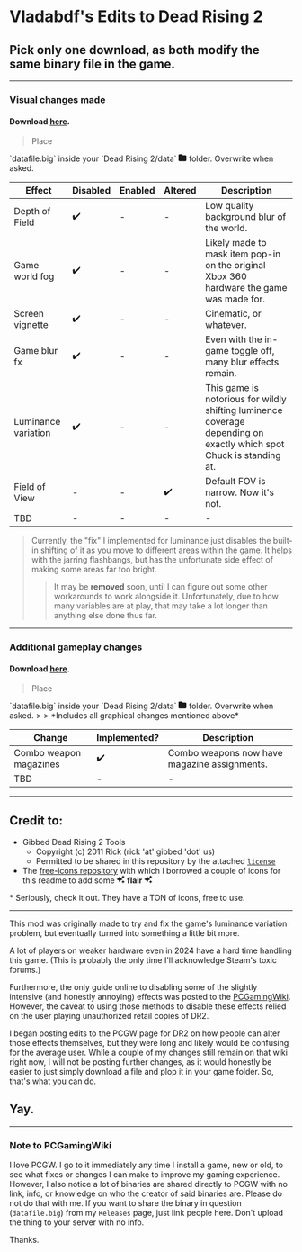 # Vladabdf's Edits to Dead Rising 2

## Pick only one download, as both modify the same binary file in the game.

---

### Visual changes made

#### Download [here](https://github.com/Vladabdf/DeadRising2VisualEdits/releases).

> Place <svg xmlns="http://www.w3.org/2000/svg" height="1em" fill="currentColor" viewBox="0 0 512 512">
  <path d="M 64 64 Q 65 37 83 19 L 83 19 L 83 19 Q 101 1 128 0 L 288 0 L 288 0 L 288 128 L 288 128 Q 288 142 297 151 Q 306 160 320 160 L 448 160 L 448 160 L 448 448 L 448 448 Q 447 475 429 493 Q 411 511 384 512 L 128 512 L 128 512 Q 101 511 83 493 Q 65 475 64 448 L 64 64 L 64 64 Z M 448 128 L 320 128 L 448 128 L 320 128 L 320 0 L 320 0 L 448 128 L 448 128 Z" />
</svg>`datafile.big` inside your `Dead Rising 2/data` <svg xmlns="http://www.w3.org/2000/svg" height="1em" fill="currentColor" viewBox="0 0 512 512">
  <path d="M 64 480 L 448 480 L 64 480 L 448 480 Q 475 479 493 461 Q 511 443 512 416 L 512 160 L 512 160 Q 511 133 493 115 Q 475 97 448 96 L 288 96 L 288 96 Q 272 96 262 83 L 243 58 L 243 58 Q 224 33 192 32 L 64 32 L 64 32 Q 37 33 19 51 Q 1 69 0 96 L 0 416 L 0 416 Q 1 443 19 461 Q 37 479 64 480 L 64 480 Z" />
</svg> folder. Overwrite when asked.

| Effect | Disabled | Enabled | Altered | Description |
|--------|----------|---------|---------|-------------|
| Depth of Field | :heavy_check_mark: | - | - | Low quality background blur of the world. |
| Game world fog | :heavy_check_mark: | - | - | Likely made to mask item pop-in on the original Xbox 360 hardware the game was made for. | 
| Screen vignette | :heavy_check_mark: | - | - | Cinematic, or whatever. |
| Game blur fx | :heavy_check_mark: | - | - | Even with the in-game toggle off, many blur effects remain. | 
| Luminance variation | :heavy_check_mark: | - | - | This game is notorious for wildly shifting luminence coverage depending on exactly which spot Chuck is standing at. |
| Field of View | - | - | :heavy_check_mark: | Default FOV is narrow. Now it's not. |
| TBD | - | - | - | - |

> Currently, the "fix" I implemented for luminance just disables the built-in shifting of it as you move to different areas within the game. It helps with the jarring flashbangs, but has the unfortunate side effect of making some areas far too bright.
> > It may be **removed** soon, until I can figure out some other workarounds to work alongside it. Unfortunately, due to how many variables are at play, that may take a lot longer than anything else done thus far.

---

### Additional gameplay changes

#### Download [here](https://github.com/Vladabdf/DeadRising2VisualEdits/releases).

> Place <svg xmlns="http://www.w3.org/2000/svg" height="1em" fill="currentColor" viewBox="0 0 512 512">
  <path d="M 64 64 Q 65 37 83 19 L 83 19 L 83 19 Q 101 1 128 0 L 288 0 L 288 0 L 288 128 L 288 128 Q 288 142 297 151 Q 306 160 320 160 L 448 160 L 448 160 L 448 448 L 448 448 Q 447 475 429 493 Q 411 511 384 512 L 128 512 L 128 512 Q 101 511 83 493 Q 65 475 64 448 L 64 64 L 64 64 Z M 448 128 L 320 128 L 448 128 L 320 128 L 320 0 L 320 0 L 448 128 L 448 128 Z" />
</svg>`datafile.big` inside your `Dead Rising 2/data` <svg xmlns="http://www.w3.org/2000/svg" height="1em" fill="currentColor" viewBox="0 0 512 512">
  <path d="M 64 480 L 448 480 L 64 480 L 448 480 Q 475 479 493 461 Q 511 443 512 416 L 512 160 L 512 160 Q 511 133 493 115 Q 475 97 448 96 L 288 96 L 288 96 Q 272 96 262 83 L 243 58 L 243 58 Q 224 33 192 32 L 64 32 L 64 32 Q 37 33 19 51 Q 1 69 0 96 L 0 416 L 0 416 Q 1 443 19 461 Q 37 479 64 480 L 64 480 Z" />
</svg> folder. Overwrite when asked.
> > *Includes all graphical changes mentioned above*

| Change | Implemented? | Description |
|--------|--------------|-------------|
| Combo weapon magazines | :heavy_check_mark: | Combo weapons now have magazine assignments. |
| TBD | - | - |

---

## Credit to:
* Gibbed Dead Rising 2 Tools
	* Copyright (c) 2011 Rick (rick 'at' gibbed 'dot' us)
	* Permitted to be shared in this repository by the attached [`license`](./Gibbed.DeadRising2.Tools/license.txt)
* The [free-icons repository](https://github.com/free-icons/free-icons) with which I borrowed a couple of icons for this readme to add some <svg xmlns="http://www.w3.org/2000/svg" height="1em" fill="currentColor" viewBox="0 0 512 512">
  <path d="M 328 85 Q 320 88 320 96 Q 320 104 328 107 L 384 128 L 384 128 L 405 185 L 405 185 Q 408 192 416 192 Q 424 192 427 185 L 448 128 L 448 128 L 505 107 L 505 107 Q 512 104 512 96 Q 512 88 505 85 L 448 64 L 448 64 L 427 8 L 427 8 Q 424 0 416 0 Q 408 0 405 8 L 384 64 L 384 64 L 328 85 L 328 85 Z M 205 73 Q 201 64 191 64 Q 181 64 176 73 L 123 187 L 123 187 L 9 240 L 9 240 Q 0 245 0 255 Q 0 265 9 269 L 123 322 L 123 322 L 176 436 L 176 436 Q 181 445 191 445 Q 200 445 205 436 L 258 322 L 258 322 L 372 269 L 372 269 Q 381 264 381 254 Q 381 245 372 240 L 258 187 L 258 187 L 205 73 L 205 73 Z M 384 384 L 328 405 L 384 384 L 328 405 Q 320 408 320 416 Q 320 424 328 427 L 384 448 L 384 448 L 405 505 L 405 505 Q 408 512 416 512 Q 424 512 427 505 L 448 448 L 448 448 L 505 427 L 505 427 Q 512 424 512 416 Q 512 408 505 405 L 448 384 L 448 384 L 427 328 L 427 328 Q 424 320 416 320 Q 408 320 405 328 L 384 384 L 384 384 Z" />
</svg> **flair** <svg xmlns="http://www.w3.org/2000/svg" height="1em" fill="currentColor" viewBox="0 0 512 512">
  <path d="M 328 85 Q 320 88 320 96 Q 320 104 328 107 L 384 128 L 384 128 L 405 185 L 405 185 Q 408 192 416 192 Q 424 192 427 185 L 448 128 L 448 128 L 505 107 L 505 107 Q 512 104 512 96 Q 512 88 505 85 L 448 64 L 448 64 L 427 8 L 427 8 Q 424 0 416 0 Q 408 0 405 8 L 384 64 L 384 64 L 328 85 L 328 85 Z M 205 73 Q 201 64 191 64 Q 181 64 176 73 L 123 187 L 123 187 L 9 240 L 9 240 Q 0 245 0 255 Q 0 265 9 269 L 123 322 L 123 322 L 176 436 L 176 436 Q 181 445 191 445 Q 200 445 205 436 L 258 322 L 258 322 L 372 269 L 372 269 Q 381 264 381 254 Q 381 245 372 240 L 258 187 L 258 187 L 205 73 L 205 73 Z M 384 384 L 328 405 L 384 384 L 328 405 Q 320 408 320 416 Q 320 424 328 427 L 384 448 L 384 448 L 405 505 L 405 505 Q 408 512 416 512 Q 424 512 427 505 L 448 448 L 448 448 L 505 427 L 505 427 Q 512 424 512 416 Q 512 408 505 405 L 448 384 L 448 384 L 427 328 L 427 328 Q 424 320 416 320 Q 408 320 405 328 L 384 384 L 384 384 Z" />
</svg>
	* Seriously, check it out. They have a TON of icons, free to use.

---

This mod was originally made to try and fix the game's luminance variation problem, but eventually turned into something a little bit more.

A lot of players on weaker hardware even in 2024 have a hard time handling this game. (This is probably the only time I'll acknowledge Steam's toxic forums.)

Furthermore, the only guide online to disabling some of the slightly intensive (and honestly annoying) effects was posted to the [PCGamingWiki](https://www.pcgamingwiki.com/wiki/Dead_Rising_2). However, the caveat to using those methods to disable these effects relied on the user playing unauthorized retail copies of DR2.

I began posting edits to the PCGW page for DR2 on how people can alter those effects themselves, but they were long and likely would be confusing for the average user. While a couple of my changes still remain on that wiki right now, I will not be posting further changes, as it would honestly be easier to just simply download a file and plop it in your game folder. So, that's what you can do.

## Yay.

---

### Note to PCGamingWiki

I love PCGW. I go to it immediately any time I install a game, new or old, to see what fixes or changes I can make to improve my gaming experience. However, I also notice a lot of binaries are shared directly to PCGW with no link, info, or knowledge on who the creator of said binaries are. Please do not do that with me. If you want to share the binary in question (`datafile.big`) from my `Releases` page, just link people here. Don't upload the thing to your server with no info.

Thanks.
